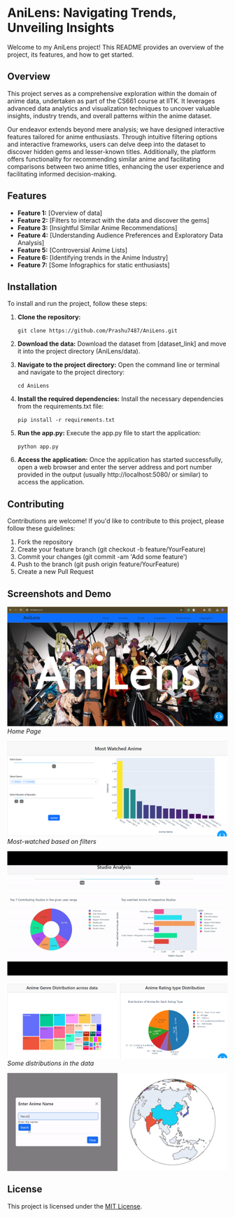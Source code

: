 # AniLens: Navigating Trends, Unveiling Insights

Welcome to my AniLens project! This README provides an overview of the project, its features, and how to get started.

## Overview
This project serves as a comprehensive exploration within the domain of anime data, undertaken as part of the CS661 course at IITK. It leverages advanced data analytics and visualization techniques to uncover valuable insights, industry trends, and overall patterns within the anime dataset.

Our endeavor extends beyond mere analysis; we have designed interactive features tailored for anime enthusiasts. Through intuitive filtering options and interactive frameworks, users can delve deep into the dataset to discover hidden gems and lesser-known titles. Additionally, the platform offers functionality for recommending similar anime and facilitating comparisons between two anime titles, enhancing the user experience and facilitating informed decision-making.

## Features
- **Feature 1:** [Overview of data]
- **Feature 2:** [Filters to interact with the data and discover the gems]
- **Feature 3:** [Insightful Similar Anime Recommendations]
- **Feature 4:** [Understanding Audience Preferences and Exploratory Data Analysis]
- **Feature 5:** [Controversial Anime Lists]
- **Feature 6:** [Identifying trends in the Anime Industry]
- **Feature 7:** [Some Infographics for static enthusiasts]

## Installation

To install and run the project, follow these steps:

1. **Clone the repository:** 
   ```shell
   git clone https://github.com/Prashu7487/AniLens.git
   ```
2. **Download the data:** 
   Download the dataset from [dataset_link] and move it into the project directory (AniLens/data).

3. **Navigate to the project directory:** 
   Open the command line or terminal and navigate to the project directory:
   ```shell
   cd AniLens
   ```
4. **Install the required dependencies:** 
   Install the necessary dependencies from the requirements.txt file:
   ```shell
   pip install -r requirements.txt
   ```
5. **Run the app.py:** 
   Execute the app.py file to start the application:
   ```shell
   python app.py
   ```
6. **Access the application:** 
   Once the application has started successfully, open a web browser and enter the server address and port number provided in the output (usually http://localhost:5080/ or similar) to access the application.

## Contributing

Contributions are welcome! If you'd like to contribute to this project, please follow these guidelines:
1. Fork the repository
2. Create your feature branch (git checkout -b feature/YourFeature)
3. Commit your changes (git commit -am 'Add some feature')
4. Push to the branch (git push origin feature/YourFeature)
5. Create a new Pull Request

## Screenshots and Demo

![Screenshot 1](/demo/home.png)
*Home Page*

![Screenshot 2](/demo/top_anime.png)
*Most-watched based on filters*

<img src="/demo/studio_analysis.gif" alt="Demo" width="800">

![Screenshot 3](/demo/static_graphs.png)
*Some distributions in the data*

<div style="display:flex;">
    <img src="/demo/similar_anime.gif" alt="Demo" style="width:50%;">
    <img src="/demo/world_map.gif" alt="Demo" style="width:50%;">
</div>

## License

This project is licensed under the [MIT License](LICENSE).
